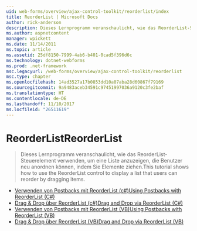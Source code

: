 ```yaml
---
uid: web-forms/overview/ajax-control-toolkit/reorderlist/index
title: ReorderList | Microsoft Docs
author: rick-anderson
description: Dieses Lernprogramm veranschaulicht, wie das ReorderList-Steuerelement verwenden, um eine Liste anzuzeigen, die Benutzer neu anordnen können, indem Sie Elemente ziehen.
ms.author: aspnetcontent
manager: wpickett
ms.date: 11/14/2011
ms.topic: article
ms.assetid: 25df8150-7999-4ab6-b401-0cad5f396d6c
ms.technology: dotnet-webforms
ms.prod: .net-framework
msc.legacyurl: /web-forms/overview/ajax-control-toolkit/reorderlist
msc.type: chapter
ms.openlocfilehash: 14ad3527a17b0853dd10a07aba28d60867f79169
ms.sourcegitcommit: 9a9483aceb34591c97451997036a9120c3fe2baf
ms.translationtype: HT
ms.contentlocale: de-DE
ms.lasthandoff: 11/10/2017
ms.locfileid: "26511619"
---
```

<a name="reorderlist"></a><span data-ttu-id="cc708-103">ReorderList</span><span class="sxs-lookup"><span data-stu-id="cc708-103">ReorderList</span></span>
====================
> <span data-ttu-id="cc708-104">Dieses Lernprogramm veranschaulicht, wie das ReorderList-Steuerelement verwenden, um eine Liste anzuzeigen, die Benutzer neu anordnen können, indem Sie Elemente ziehen.</span><span class="sxs-lookup"><span data-stu-id="cc708-104">This tutorial shows how to use the ReorderList control to display a list that users can reorder by dragging items.</span></span>


- [<span data-ttu-id="cc708-105">Verwenden von Postbacks mit ReorderList (c#)</span><span class="sxs-lookup"><span data-stu-id="cc708-105">Using Postbacks with ReorderList (C#)</span></span>](using-postbacks-with-reorderlist-cs.md)
- [<span data-ttu-id="cc708-106">Drag & Drop über ReorderList (c#)</span><span class="sxs-lookup"><span data-stu-id="cc708-106">Drag and Drop via ReorderList (C#)</span></span>](drag-and-drop-via-reorderlist-cs.md)
- [<span data-ttu-id="cc708-107">Verwenden von Postbacks mit ReorderList (VB)</span><span class="sxs-lookup"><span data-stu-id="cc708-107">Using Postbacks with ReorderList (VB)</span></span>](using-postbacks-with-reorderlist-vb.md)
- [<span data-ttu-id="cc708-108">Drag & Drop über ReorderList (VB)</span><span class="sxs-lookup"><span data-stu-id="cc708-108">Drag and Drop via ReorderList (VB)</span></span>](drag-and-drop-via-reorderlist-vb.md)
